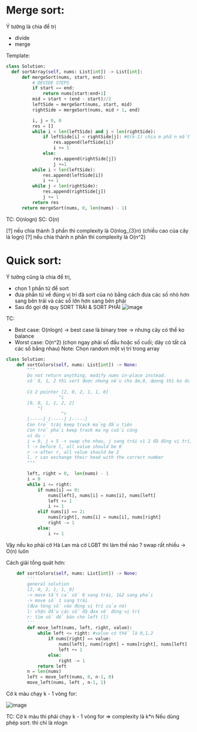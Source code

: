 # Merge sort: 
Ý tưởng là chia để trị 
- divide
- merge
  
Template: 

  ```python 
  class Solution:
    def sortArray(self, nums: List[int]) -> List[int]:
        def mergeSort(nums, start, end):
            # DEVIDE STEPS 
            if start == end: 
                return nums[start:end+1]
            mid = start + (end - start)//2
            leftSide = mergeSort(nums, start, mid)
            rightSide = mergeSort(nums, mid + 1, end)

            i, j = 0, 0 
            res = []
            while i < len(leftSide) and j < len(rightSide): 
                if leftSide[i] < rightSide[j]: #O(k-1) chia m phần mất m^2 để so sánh và merge lại 
                    res.append(leftSide[i])
                    i += 1 
                else:
                    res.append(rightSide[j])
                    j +=1 
            while i < len(leftSide):
                res.append(leftSide[i])
                i += 1  
            while j < len(rightSide):
                res.append(rightSide[j])
                j += 1 
            return res 
        return mergeSort(nums, 0, len(nums) - 1) 
  ```
TC: O(nlogn) 
SC: O(n)

[?] nếu chia thành 3 phần thì complexity là O(nlog_{3}n) (chiều cao của cây là logn) 
[?] nếu chia thành n phần thì complexity là O(n^2)  

# Quick sort: 
Ý tưởng cũng là chia để trị,
- chọn 1 phần tử để sort 
- đưa phần từ về đúng vị trí đã sort của nó bằng cách đưa các số nhỏ hơn sang bên trái và các số lớn hơn sang bên phải
- Sau đó gọi đệ quy SORT TRÁI & SORT PHẢI 
![image](https://github.com/maianhpuco/dsa-journey/assets/34562568/a575400e-cb93-406b-a4ac-00703bb038ce)

TC: 
- Best case: O(nlogn) -> best case là binary tree -> nhưng cây có thể ko balance
- Worst case: O(n^2) (chọn ngay phải số đầu hoặc số cuối; dãy có tất cả các số bằng nhau) 
Note: Chọn random một vị trí trong array


```python
class Solution:
    def sortColors(self, nums: List[int]) -> None:
        """
        Do not return anything, modify nums in-place instead.
        số 0, 1, 2 thì sort được nhưng nếu cho âm,0, dương thì ko dc 
        
        Có 2 pointer [2, 0, 2, 1, 1, 0] 
                    ^i  
        [0, 0, 1, 1, 2, 2]
            ^l
                     ^r  
        [-----] [-----] [-----]
        Con trỏ trái keep track mảng đầu tiên 
        Con trỏ phải keep track mảng cuối cùng 
        ví dụ :
        i = 0, j = 5 -> swap cho nhau, j sang trái vì 2 đã đúng vị trí, i vẫn = 0
        l -> before l, all value should be 0
        r -> after r, all value should be 2 
        l, r can exchange their head with the correct number   
        """ 

        left, right = 0,  len(nums) - 1
        i = 0 
        while i <= right: 
            if nums[i] == 0: 
                nums[left], nums[i] = nums[i], nums[left]
                left += 1
                i += 1
            elif nums[i] == 2:
                nums[right], nums[i] = nums[i], nums[right]
                right -= 1
            else:
                i += 1  
```

Vậy nếu ko phải cờ Hà Lan mà cờ LGBT thì làm thế nào ? swap rất nhiều -> O(n) luôn 

Cách giải tổng quát hơn: 
```python
    def sortColors(self, nums: List[int]) -> None: 
        '''
        general solution
        [2, 0, 2, 1, 1, 0] 
        -> move tất cả số 0 sang trái, 1&2 sang phải 
        -> move số 1 sang trái 
        (đưa từng số vào đúng vị trí của nó)
        l: chặn đầu các số đã đưa về đúng vị trí
        r: tìm số để bán cho left (l)
        '''
        def move_left(nums, left, right, value):
            while left <= right: #value có thể là 0,1,2 
                if nums[right] == value:
                    nums[left], nums[right] = nums[right], nums[left]
                    left += 1 
                else:
                    right -= 1
            return left 
        n = len(nums)
        left = move_left(nums, 0, n-1, 0) 
        move_left(nums, left , n-1, 1) 
```
Cờ k màu chạy k - 1 vòng for: 

![image](https://github.com/maianhpuco/dsa-journey/assets/34562568/38eae28b-2f8c-48d5-9c2a-6d453d06dddc)

TC: Cờ k màu thì phải chạy k - 1 vòng for => complexity là k*n 
Nếu dùng phép sort: thì chỉ là nlogn 



